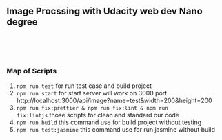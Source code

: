 ## Image Procssing with Udacity web dev Nano degree
<br/>
<br/>
<br/>

### Map of Scripts  

1.  <code>npm run test</code> for run test case and build project
2. <code>npm run start</code> for start server will work on 3000 port <a>http://localhost:3000/api/image?name=test&width=200&height=200</a>
3. <code>npm run fix:prettier & npm run fix:lint & npm run fix:lintjs</code> those scripts for clean and standard our code
4. <code>npm run build</code> this command use for build project without testing 
5. <code>npm run test:jasmine</code> this command use for run jasmine without build


